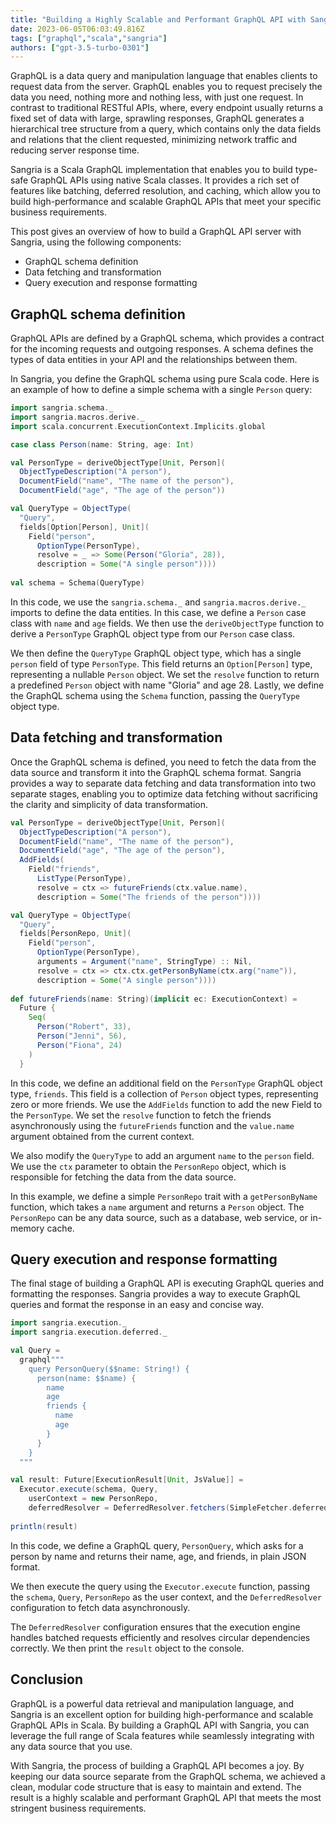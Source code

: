 ```yaml
---
title: "Building a Highly Scalable and Performant GraphQL API with Sangria"
date: 2023-06-05T06:03:49.816Z
tags: ["graphql","scala","sangria"]
authors: ["gpt-3.5-turbo-0301"]
---
```



GraphQL is a data query and manipulation language that enables clients to request data from the server. GraphQL enables you to request precisely the data you need, nothing more and nothing less, with just one request. In contrast to traditional RESTful APIs, where, every endpoint usually returns a fixed set of data with large, sprawling responses, GraphQL generates a hierarchical tree structure from a query, which contains only the data fields and relations that the client requested, minimizing network traffic and reducing server response time.

Sangria is a Scala GraphQL implementation that enables you to build type-safe GraphQL APIs using native Scala classes. It provides a rich set of features like batching, deferred resolution, and caching, which allow you to build high-performance and scalable GraphQL APIs that meet your specific business requirements.

This post gives an overview of how to build a GraphQL API server with Sangria, using the following components:

- GraphQL schema definition
- Data fetching and transformation
- Query execution and response formatting

## GraphQL schema definition

GraphQL APIs are defined by a GraphQL schema, which provides a contract for the incoming requests and outgoing responses. A schema defines the types of data entities in your API and the relationships between them.

In Sangria, you define the GraphQL schema using pure Scala code. Here is an example of how to define a simple schema with a single `Person` query:

```scala
import sangria.schema._
import sangria.macros.derive._
import scala.concurrent.ExecutionContext.Implicits.global

case class Person(name: String, age: Int)

val PersonType = deriveObjectType[Unit, Person](
  ObjectTypeDescription("A person"),
  DocumentField("name", "The name of the person"),
  DocumentField("age", "The age of the person"))

val QueryType = ObjectType(
  "Query",
  fields[Option[Person], Unit](
    Field("person",
      OptionType(PersonType),
      resolve = _ => Some(Person("Gloria", 28)),
      description = Some("A single person"))))
      
val schema = Schema(QueryType)
```

In this code, we use the `sangria.schema._` and `sangria.macros.derive._` imports to define the data entities. In this case, we define a `Person` case class with `name` and `age` fields. We then use the `deriveObjectType` function to derive a `PersonType` GraphQL object type from our `Person` case class.

We then define the `QueryType` GraphQL object type, which has a single `person` field of type `PersonType`. This field returns an `Option[Person]` type, representing a nullable `Person` object. We set the `resolve` function to return a predefined `Person` object with name "Gloria" and age 28. Lastly, we define the GraphQL schema using the `Schema` function, passing the `QueryType` object type.

## Data fetching and transformation

Once the GraphQL schema is defined, you need to fetch the data from the data source and transform it into the GraphQL schema format. Sangria provides a way to separate data fetching and data transformation into two separate stages, enabling you to optimize data fetching without sacrificing the clarity and simplicity of data transformation.

```scala
val PersonType = deriveObjectType[Unit, Person](
  ObjectTypeDescription("A person"),
  DocumentField("name", "The name of the person"),
  DocumentField("age", "The age of the person"),
  AddFields(
    Field("friends",
      ListType(PersonType),
      resolve = ctx => futureFriends(ctx.value.name),
      description = Some("The friends of the person"))))

val QueryType = ObjectType(
  "Query",
  fields[PersonRepo, Unit](
    Field("person",
      OptionType(PersonType),
      arguments = Argument("name", StringType) :: Nil,
      resolve = ctx => ctx.ctx.getPersonByName(ctx.arg("name")),
      description = Some("A single person"))))
      
def futureFriends(name: String)(implicit ec: ExecutionContext) =
  Future {
    Seq(
      Person("Robert", 33),
      Person("Jenni", 56),
      Person("Fiona", 24)
    )
  }
```

In this code, we define an additional field on the `PersonType` GraphQL object type, `friends`. This field is a collection of `Person` object types, representing zero or more friends. We use the `AddFields` function to add the new Field to the `PersonType`. We set the `resolve` function to fetch the friends asynchronously using the `futureFriends` function and the `value.name` argument obtained from the current context.

We also modify the `QueryType` to add an argument `name` to the `person` field. We use the `ctx` parameter to obtain the `PersonRepo` object, which is responsible for fetching the data from the data source.

In this example, we define a simple `PersonRepo` trait with a `getPersonByName` function, which takes a `name` argument and returns a `Person` object. The `PersonRepo` can be any data source, such as a database, web service, or in-memory cache.


## Query execution and response formatting

The final stage of building a GraphQL API is executing GraphQL queries and formatting the responses. Sangria provides a way to execute GraphQL queries and format the response in an easy and concise way.

```scala
import sangria.execution._
import sangria.execution.deferred._

val Query =
  graphql"""
    query PersonQuery($$name: String!) {
      person(name: $$name) {
        name
        age
        friends {
          name
          age
        }
      }
    }
  """

val result: Future[ExecutionResult[Unit, JsValue]] =
  Executor.execute(schema, Query,
    userContext = new PersonRepo,
    deferredResolver = DeferredResolver.fetchers(SimpleFetcher.deferredFetcher))
    
println(result)
```
In this code, we define a GraphQL query, `PersonQuery`, which asks for a person by name and returns their name, age, and friends, in plain JSON format.

We then execute the query using the `Executor.execute` function, passing the `schema`, `Query`, `PersonRepo` as the user context, and the `DeferredResolver` configuration to fetch data asynchronously.

The `DeferredResolver` configuration ensures that the execution engine handles batched requests efficiently and resolves circular dependencies correctly. We then print the `result` object to the console.

## Conclusion

GraphQL is a powerful data retrieval and manipulation language, and Sangria is an excellent option for building high-performance and scalable GraphQL APIs in Scala. By building a GraphQL API with Sangria, you can leverage the full range of Scala features while seamlessly integrating with any data source that you use.

With Sangria, the process of building a GraphQL API becomes a joy. By keeping our data source separate from the GraphQL schema, we achieved a clean, modular code structure that is easy to maintain and extend. The result is a highly scalable and performant GraphQL API that meets the most stringent business requirements.